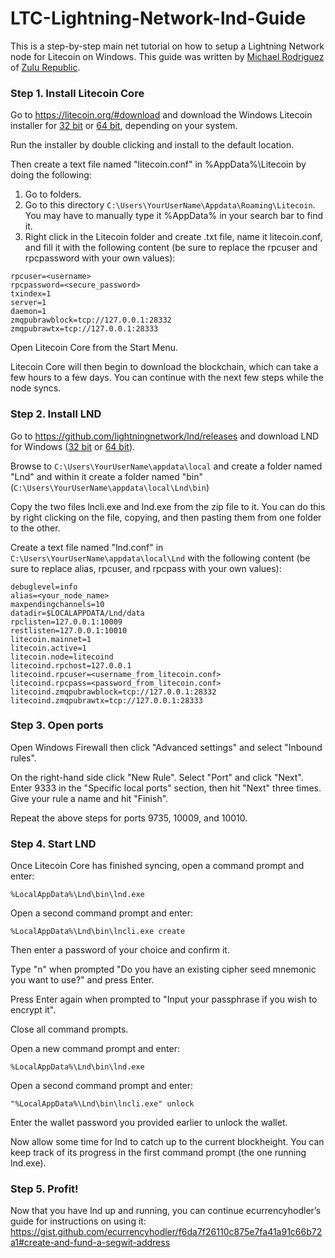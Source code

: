 # LTC-Lightning-Network-lnd-Guide

This is a step-by-step main net tutorial on how to setup a Lightning Network node for Litecoin on Windows. This guide was written by [Michael Rodriguez](https://www.reddit.com/user/majestic84) of [Zulu Republic](https://www.zulurepublic.io).

### Step 1. Install Litecoin Core

Go to https://litecoin.org/#download and download the Windows Litecoin installer for [32 bit](https://download.litecoin.org/litecoin-0.16.3/win/litecoin-0.16.3-win32-setup.exe) or [64 bit](https://download.litecoin.org/litecoin-0.16.3/win/litecoin-0.16.3-win64-setup.exe), depending on your system.

Run the installer by double clicking and install to the default location.

Then create a text file named "litecoin.conf" in %AppData%\Litecoin by doing the following:
1. Go to folders.
2. Go to this directory `C:\Users\YourUserName\Appdata\Roaming\Litecoin`.  You may have to manually type it %AppData% in your search bar to find it.
3. Right click in the Litecoin folder and create .txt file, name it litecoin.conf, and fill it with the following content (be sure to replace the rpcuser and rpcpassword with your own values):

```
rpcuser=<username>
rpcpassword=<secure_password>
txindex=1
server=1
daemon=1
zmqpubrawblock=tcp://127.0.0.1:28332
zmqpubrawtx=tcp://127.0.0.1:28333
```
Open Litecoin Core from the Start Menu.

Litecoin Core will then begin to download the blockchain, which can take a few hours to a few days. You can continue with the next few steps while the node syncs.

### Step 2. Install LND

Go to https://github.com/lightningnetwork/lnd/releases and download LND for Windows ([32 bit](https://github.com/lightningnetwork/lnd/releases/download/v0.5.1-beta/lnd-windows-386-v0.5.1-beta.zip) or [64 bit](https://github.com/lightningnetwork/lnd/releases/download/v0.5.1-beta/lnd-windows-amd64-v0.5.1-beta.zip)).

Browse to `C:\Users\YourUserName\appdata\local` and create a folder named "Lnd" and within it create a folder named "bin" (`C:\Users\YourUserName\appdata\local\Lnd\bin`)

Copy the two files lncli.exe and lnd.exe from the zip file to it.  You can do this by right clicking on the file, copying, and then pasting them from one folder to the other.

Create a text file named "lnd.conf" in `C:\Users\YourUserName\appdata\local\Lnd` with the following content (be sure to replace alias, rpcuser, and rpcpass with your own values):

```
debuglevel=info
alias=<your_node_name>
maxpendingchannels=10
datadir=$LOCALAPPDATA/Lnd/data
rpclisten=127.0.0.1:10009
restlisten=127.0.0.1:10010
litecoin.mainnet=1
litecoin.active=1
litecoin.node=litecoind
litecoind.rpchost=127.0.0.1
litecoind.rpcuser=<username_from_litecoin.conf>
litecoind.rpcpass=<password_from_litecoin.conf>
litecoind.zmqpubrawblock=tcp://127.0.0.1:28332
litecoind.zmqpubrawtx=tcp://127.0.0.1:28333
```

### Step 3. Open ports

Open Windows Firewall then click "Advanced settings" and select "Inbound rules".

On the right-hand side click "New Rule". Select "Port" and click "Next". Enter 9333 in the "Specific local ports" section, then hit "Next" three times. Give your rule a name and hit "Finish".

Repeat the above steps for ports 9735, 10009, and 10010.

### Step 4. Start LND

Once Litecoin Core has finished syncing, open a command prompt and enter:

    %LocalAppData%\Lnd\bin\lnd.exe

Open a second command prompt and enter:

	%LocalAppData%\Lnd\bin\lncli.exe create
	
Then enter a password of your choice and confirm it.

Type "n" when prompted "Do you have an existing cipher seed mnemonic you want to use?" and press Enter.

Press Enter again when prompted to "Input your passphrase if you wish to encrypt it".

Close all command prompts.

Open a new command prompt and enter:

    %LocalAppData%\Lnd\bin\lnd.exe
    
Open a second command prompt and enter:

    "%LocalAppData%\Lnd\bin\lncli.exe" unlock
    
Enter the wallet password you provided earlier to unlock the wallet.

Now allow some time for lnd to catch up to the current blockheight. You can keep track of its progress in the first command prompt (the one running lnd.exe).

### Step 5. Profit!

Now that you have lnd up and running, you can continue ecurrencyhodler’s guide for instructions on using it: https://gist.github.com/ecurrencyhodler/f6da7f26110c875e7fa41a91c66b72a1#create-and-fund-a-segwit-address
